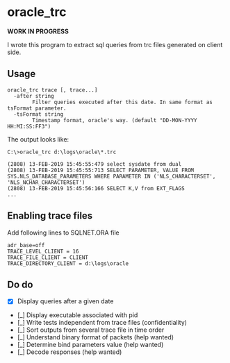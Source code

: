# oracle_trc

**WORK IN PROGRESS**

I wrote this program to extract sql queries from trc files generated on client side.



## Usage
```
oracle_trc trace [, trace...]
  -after string
        Filter queries executed after this date. In same format as tsFormat parameter.
  -tsFormat string
        Timestamp format, oracle's way. (default "DD-MON-YYYY HH:MI:SS:FF3")
```

The output looks like:

```
C:\>oracle_trc d:\logs\oracle\*.trc

(2808) 13-FEB-2019 15:45:55:479 select sysdate from dual
(2808) 13-FEB-2019 15:45:55:713 SELECT PARAMETER, VALUE FROM SYS.NLS_DATABASE_PARAMETERS WHERE PARAMETER IN ('NLS_CHARACTERSET', 'NLS_NCHAR_CHARACTERSET')
(2808) 13-FEB-2019 15:45:56:166 SELECT K,V from EXT_FLAGS
...
```

## Enabling trace files
Add following lines to SQLNET.ORA file

```
adr_base=off
TRACE_LEVEL_CLIENT = 16
TRACE_FILE_CLIENT = CLIENT
TRACE_DIRECTORY_CLIENT = d:\logs\oracle
```

## Do do

- [X] Display queries after a given date
- [_] Display executable associated with pid
- [_] Write tests independent from trace files (confidentiality) 
- [_] Sort outputs from several trace file in time order
- [_] Understand binary format of packets (help wanted)
- [_] Determine bind parameters value (help wanted)
- [_] Decode responses (help wanted)

